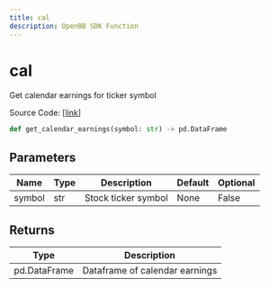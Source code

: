 ```yaml
---
title: cal
description: OpenBB SDK Function
---
```


# cal

Get calendar earnings for ticker symbol

Source Code: [[link](https://github.com/OpenBB-finance/OpenBBTerminal/tree/main/openbb_terminal/stocks/fundamental_analysis/yahoo_finance_model.py#L179)]

```python
def get_calendar_earnings(symbol: str) -> pd.DataFrame
```
## Parameters

| Name | Type | Description | Default | Optional |
| ---- | ---- | ----------- | ------- | -------- |
| symbol | str | Stock ticker symbol | None | False |

## Returns

| Type | Description |
| ---- | ----------- |
| pd.DataFrame | Dataframe of calendar earnings |

